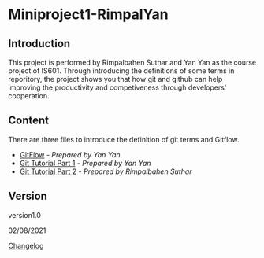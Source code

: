 # Miniproject1-RimpalYan

## **Introduction**

This project is performed by Rimpalbahen Suthar and Yan Yan as the course project of IS601. Through introducing the definitions of some terms in reporitory, the project shows you that how git and github can help improving the productivity and competiveness through developers' cooperation.

## **Content**

There are three files to introduce the definition of git terms and Gitflow.

- [GitFlow](/Gitflow.md) - _Prepared by Yan Yan_
- [Git Tutorial Part 1](/GitTutorialPart1.md) - _Prepared by Yan Yan_
- [Git Tutorial Part 2](/GitTutorialPart2.md) - _Prepared by Rimpalbahen Suthar_


## **Version**
version1.0 

02/08/2021

[Changelog](Changelog.md)


